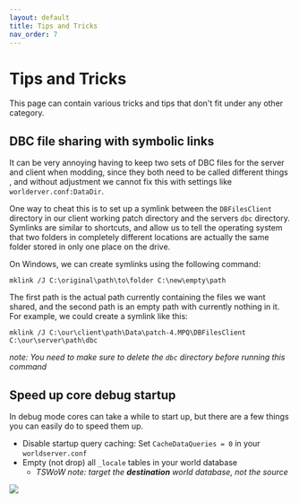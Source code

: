 ```yaml
---
layout: default
title: Tips and Tricks
nav_order: 7
---
```


# Tips and Tricks

This page can contain various tricks and tips that don't fit under any other category.

## DBC file sharing with symbolic links

It can be very annoying having to keep two sets of DBC files for the server and client when modding, since they both need to be called different things , and without adjustment we cannot fix this with settings like `worlderver.conf:DataDir`.

One way to cheat this is to set up a symlink between the `DBFilesClient` directory in our client working patch directory and the servers `dbc` directory. Symlinks are similar to shortcuts, and allow us to tell the operating system that two folders in completely different locations are actually the same folder stored in only one place on the drive.

On Windows, we can create symlinks using the following command:

```
mklink /J C:\original\path\to\folder C:\new\empty\path
```

The first path is the actual path currently containing the files we want shared, and the second path is an empty path with currently nothing in it. For example, we could create a symlink like this:

```
mklink /J C:\our\client\path\Data\patch-4.MPQ\DBFilesClient C:\our\server\path\dbc
```

_note: You need to make sure to delete the `dbc` directory before running this command_

## Speed up core debug startup

In debug mode cores can take a while to start up, but there are a few things you can easily do to speed them up.

- Disable startup query caching: Set `CacheDataQueries = 0` in your `worldserver.conf`
- Empty (not drop) all `_locale` tables in your world database
  - _TSWoW note: target the **destination** world database, not the source_

<img class="mi ili" src="https://i.imgur.com/FyWVOea.png">
